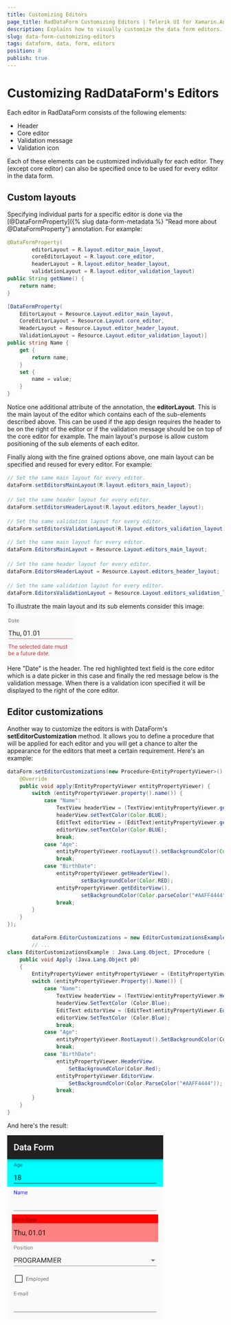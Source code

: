 ```yaml
---
title: Customizing Editors
page_title: RadDataForm Customizing Editors | Telerik UI for Xamarin.Android Documentation
description: Explains how to visually customize the data form editors.
slug: data-form-customizing-editors
tags: dataform, data, form, editors
position: 8
publish: true
---
```


# Customizing RadDataForm's Editors

Each editor in RadDataForm consists of the following elements:

* Header
* Core editor
* Validation message
* Validation icon

Each of these elements can be customized individually for each editor. They (except core editor) can also be specified once to be used for every editor in the data form.

## Custom layouts

Specifying individual parts for a specific editor is done via the [@DataFormProperty]({% slug data-form-metadata %} "Read more about @DataFormProperty") annotation. For example:
```Java
@DataFormProperty(
		editorLayout = R.layout.editor_main_layout,
		coreEditorLayout = R.layout.core_editor,
		headerLayout = R.layout.editor_header_layout,
		validationLayout = R.layout.editor_validation_layout)
public String getName() {
	return name;
}
```
```C#
[DataFormProperty(
	EditorLayout = Resource.Layout.editor_main_layout,
	CoreEditorLayout = Resource.Layout.core_editor,
	HeaderLayout = Resource.Layout.editor_header_layout,
	ValidationLayout = Resource.Layout.editor_validation_layout)]
public string Name {
	get {
		return name;
	}
	set {
		name = value;
	}
}
```

Notice one additional attribute of the annotation, the **editorLayout**. This is the main layout of the editor which contains each of the sub-elements described above. This can be used
if the app design requires the header to be on the right of the editor or if the validation message should be on top of the core editor for example. The main layout's purpose is
allow custom positioning of the sub elements of each editor.

Finally along with the fine grained options above, one main layout can be specified and reused for every editor. For example:
```Java
// Set the same main layout for every editor.
dataForm.setEditorsMainLayout(R.layout.editors_main_layout); 

// Set the same header layout for every editor.
dataForm.setEditorsHeaderLayout(R.layout.editors_header_layout); 

// Set the same validation layout for every editor.
dataForm.setEditorsValidationLayout(R.layout.editors_validation_layout); 
```
```C#
// Set the same main layout for every editor.
dataForm.EditorsMainLayout = Resource.Layout.editors_main_layout;

// Set the same header layout for every editor.
dataForm.EditorsHeaderLayout = Resource.Layout.editors_header_layout;

// Set the same validation layout for every editor.
dataForm.EditorsValidationLayout = Resource.Layout.editors_validation_layout;
```

To illustrate the main layout and its sub elements consider this image:

![TelerikUI-DataForm-Customizing-Editors](images/dataform-customizing-editors.png "Data form editor structure.")

Here "Date" is the header. The red highlighted text field is the core editor which is a date picker in this case and finally the red message below is the validation message.
When there is a validation icon specified it will be displayed to the right of the core editor.

## Editor customizations

Another way to customize the editors is with DataForm's **setEditorCustomization** method. It allows you to define a procedure that will be applied for each editor and you will get a chance to alter the appearance for the editors that meet a certain requirement. Here's an example:

```Java
dataForm.setEditorCustomizations(new Procedure<EntityPropertyViewer>() {
    @Override
    public void apply(EntityPropertyViewer entityPropertyViewer) {
        switch (entityPropertyViewer.property().name()) {
            case "Name":
                TextView headerView = (TextView)entityPropertyViewer.getHeaderView();
                headerView.setTextColor(Color.BLUE);
                EditText editorView = (EditText)entityPropertyViewer.getEditorView();
                editorView.setTextColor(Color.BLUE);
                break;
            case "Age":
                entityPropertyViewer.rootLayout().setBackgroundColor(Color.CYAN);
                break;
            case "BirthDate":
                entityPropertyViewer.getHeaderView().
                        setBackgroundColor(Color.RED);
                entityPropertyViewer.getEditorView().
                        setBackgroundColor(Color.parseColor("#AAFF4444"));
                break;
        }
    }
});
```
```C#
        dataForm.EditorCustomizations = new EditorCustomizationsExample ();
        // ...
class EditorCustomizationsExample : Java.Lang.Object, IProcedure {
    public void Apply (Java.Lang.Object p0)
    {
        EntityPropertyViewer entityPropertyViewer = (EntityPropertyViewer)p0;
        switch (entityPropertyViewer.Property().Name()) {
            case "Name":
                TextView headerView = (TextView)entityPropertyViewer.HeaderView;
                headerView.SetTextColor (Color.Blue);
                EditText editorView = (EditText)entityPropertyViewer.EditorView;
                editorView.SetTextColor (Color.Blue);
                break;
            case "Age":
                entityPropertyViewer.RootLayout().SetBackgroundColor(Color.Cyan);
                break;
            case "BirthDate":
                entityPropertyViewer.HeaderView.
                    SetBackgroundColor(Color.Red);
                entityPropertyViewer.EditorView.
                    SetBackgroundColor(Color.ParseColor("#AAFF4444"));
                break;
        }
    }
}
```
<snippet id='data-form-customizations-editor-styles-class'/>

And here's the result:

![TelerikUI-DataForm-Customizing-Editors-2](images/dataform-customizing-editors-2.png "Data form editor customizations.")
